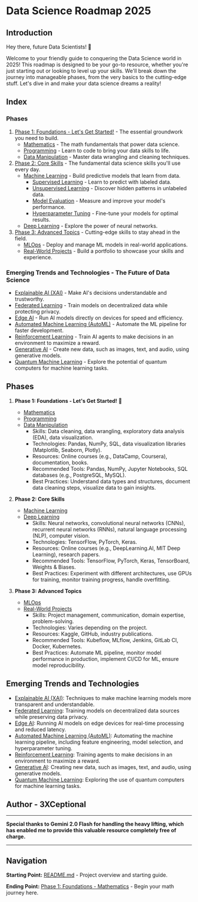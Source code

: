 # Data Science Roadmap 2025

## Introduction

Hey there, future Data Scientists! 👋

Welcome to your friendly guide to conquering the Data Science world in 2025! This roadmap is designed to be your go-to resource, whether you're just starting out or looking to level up your skills. We'll break down the journey into manageable phases, from the very basics to the cutting-edge stuff. Let's dive in and make your data science dreams a reality!

## Index

### Phases
1. [Phase 1: Foundations - Let's Get Started!](#phase-1-foundations---lets-get-started-rocket) - The essential groundwork you need to build.
    - [Mathematics](foundations-mathematics.md) - The math fundamentals that power data science.
    - [Programming](foundations-programming.md) - Learn to code to bring your data skills to life.
    - [Data Manipulation](foundations-data-manipulation.md) - Master data wrangling and cleaning techniques.
2. [Phase 2: Core Skills](#phase-2-core-skills) - The fundamental data science skills you'll use every day.
    - [Machine Learning](core-skills-machine-learning.md) - Build predictive models that learn from data.
        - [Supervised Learning](ml-supervised-learning.md) - Learn to predict with labeled data.
        - [Unsupervised Learning](ml-unsupervised-learning.md) - Discover hidden patterns in unlabeled data.
        - [Model Evaluation](ml-model-evaluation.md) - Measure and improve your model's performance.
        - [Hyperparameter Tuning](ml-hyperparameter-tuning.md) - Fine-tune your models for optimal results.
    - [Deep Learning](core-skills-deep-learning.md) - Explore the power of neural networks.
3. [Phase 3: Advanced Topics](#phase-3-advanced-topics) - Cutting-edge skills to stay ahead in the field.
    - [MLOps](#mlops-making-models-work-in-the-real-world-gear---no-more-lab-rats-test_tubeearth) - Deploy and manage ML models in real-world applications.
    - [Real-World Projects](#real-world-projects-your-data-science-portfolio-starter-pack-briefcase---show-the-world-what-you-can-do-earth) - Build a portfolio to showcase your skills and experience.
### Emerging Trends and Technologies - The Future of Data Science
- [Explainable AI (XAI)](#emerging-trends-xai---making-ai-transparent-and-trustworthy-light_bulb) - Make AI's decisions understandable and trustworthy.
- [Federated Learning](#federated-learning-collaborative-learning-data-privacy-first-people_holding_hands) - Train models on decentralized data while protecting privacy.
- [Edge AI](#edge-ai-ai-closer-to-the-action-pushpin) - Run AI models directly on devices for speed and efficiency.
- [Automated Machine Learning (AutoML)](#automated-machine-learning-automl---ai-for-ai-robot_face) - Automate the ML pipeline for faster development.
- [Reinforcement Learning](#reinforcement-learning-learning-through-interaction-video_game_controller) - Train AI agents to make decisions in an environment to maximize a reward.
- [Generative AI](#generative-ai-unleashing-ais-creative-potential-artist_palette) - Create new data, such as images, text, and audio, using generative models.
- [Quantum Machine Learning](#quantum-machine-learning-the-future-is-quantum-atom) - Explore the potential of quantum computers for machine learning tasks.

## Phases

1.  **Phase 1: Foundations - Let's Get Started!** 🚀
    *   [Mathematics](foundations-mathematics.md)
    *   [Programming](foundations-programming.md)
    *   [Data Manipulation](foundations-data-manipulation.md)
        *   Skills: Data cleaning, data wrangling, exploratory data analysis (EDA), data visualization.
        *   Technologies: Pandas, NumPy, SQL, data visualization libraries (Matplotlib, Seaborn, Plotly).
        *   Resources: Online courses (e.g., DataCamp, Coursera), documentation, books.
        *   Recommended Tools: Pandas, NumPy, Jupyter Notebooks, SQL databases (e.g., PostgreSQL, MySQL).
        *   Best Practices: Understand data types and structures, document data cleaning steps, visualize data to gain insights.

2.  **Phase 2: Core Skills**
    *   [Machine Learning](core-skills-machine-learning.md)
    *   [Deep Learning](core-skills-deep-learning.md)
        *   Skills: Neural networks, convolutional neural networks (CNNs), recurrent neural networks (RNNs), natural language processing (NLP), computer vision.
        *   Technologies: TensorFlow, PyTorch, Keras.
        *   Resources: Online courses (e.g., DeepLearning.AI, MIT Deep Learning), research papers.
        *   Recommended Tools: TensorFlow, PyTorch, Keras, TensorBoard, Weights & Biases.
        *   Best Practices: Experiment with different architectures, use GPUs for training, monitor training progress, handle overfitting.

3.  **Phase 3: Advanced Topics**
    *   [MLOps](advanced-topics-mlops.md)
    *   [Real-World Projects](advanced-topics-real-world-projects.md)
        *   Skills: Project management, communication, domain expertise, problem-solving.
        *   Technologies: Varies depending on the project.
        *   Resources: Kaggle, GitHub, industry publications.
        *   Recommended Tools: Kubeflow, MLflow, Jenkins, GitLab CI, Docker, Kubernetes.
        *   Best Practices: Automate ML pipeline, monitor model performance in production, implement CI/CD for ML, ensure model reproducibility.

## Emerging Trends and Technologies

*   [Explainable AI (XAI)](emerging-trends-xai.md): Techniques to make machine learning models more transparent and understandable.
*   [Federated Learning](emerging-trends-federated-learning.md): Training models on decentralized data sources while preserving data privacy.
*   [Edge AI](emerging-trends-edge-ai.md): Running AI models on edge devices for real-time processing and reduced latency.
*   [Automated Machine Learning (AutoML)](emerging-trends-automl.md): Automating the machine learning pipeline, including feature engineering, model selection, and hyperparameter tuning.
*   [Reinforcement Learning](emerging-trends-reinforcement-learning.md): Training agents to make decisions in an environment to maximize a reward.
*   [Generative AI](emerging-trends-generative-ai.md): Creating new data, such as images, text, and audio, using generative models.
*   [Quantum Machine Learning](emerging-trends-quantum-ml.md): Exploring the use of quantum computers for machine learning tasks.

## Author - 3XCeptional

---
**Special thanks to Gemini 2.0 Flash for handling the heavy lifting, which has enabled me to provide this valuable resource completely free of charge.**

---

## Navigation

**Starting Point:** [README.md](README.md) - Project overview and starting guide.

**Ending Point:** [Phase 1: Foundations - Mathematics](foundations-mathematics.md) - Begin your math journey here.